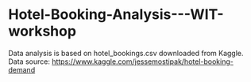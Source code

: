 # Hotel-Booking-Analysis---WIT-workshop
Data analysis is based on hotel_bookings.csv downloaded from Kaggle. 
Data source: https://www.kaggle.com/jessemostipak/hotel-booking-demand
